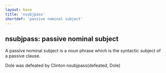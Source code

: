 ```yaml
---
layout: base
title: 'nsubjpass'
shortdef: 'passive nominal subject'
---
```


## nsubjpass: passive nominal subject

A passive nominal subject is a noun phrase which is the syntactic
subject of a passive clause.

<div class="sd-parse">
Dole was defeated by Clinton
nsubjpass(defeated, Dole)
</div>
